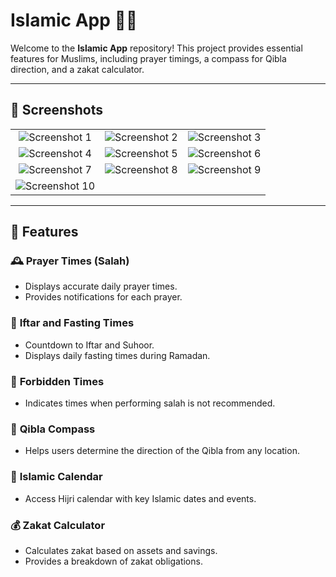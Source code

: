 # Islamic App 📿🕌

Welcome to the **Islamic App** repository! This project provides essential features for Muslims, including prayer timings, a compass for Qibla direction, and a zakat calculator.

---

## 📸 Screenshots

| | | |
|:------------------:|:------------------:|:------------------:|
| ![Screenshot 1](https://i.postimg.cc/sD5rWjzh/Screenshot-20241124-185223.jpg) | ![Screenshot 2](https://i.postimg.cc/Ls8KGj1t/Screenshot-20241124-185225.jpg) | ![Screenshot 3](https://i.postimg.cc/9QVjt6XN/Screenshot-20241124-185232.jpg) |
| ![Screenshot 4](https://i.postimg.cc/L8TFyxn4/Screenshot-20241124-185244.jpg) | ![Screenshot 5](https://i.postimg.cc/432kGn6r/Screenshot-20241124-185248.jpg) | ![Screenshot 6](https://i.postimg.cc/hjJFtgMh/Screenshot-20241124-185253.jpg) |
| ![Screenshot 7](https://i.postimg.cc/XJtRZhDL/Screenshot-20241124-185301.jpg) | ![Screenshot 8](https://i.postimg.cc/Df9hmW9h/Screenshot-20241124-185311.jpg) | ![Screenshot 9](https://i.postimg.cc/QC5Rcb23/Screenshot-20241124-185328.jpg) |
| ![Screenshot 10](https://i.postimg.cc/7P28vHfW/Screenshot-20241124-185339.jpg) | | |

---

## 🌟 **Features**

### 🕰️ **Prayer Times (Salah)**
- Displays accurate daily prayer times.
- Provides notifications for each prayer.

### 🌙 **Iftar and Fasting Times**
- Countdown to Iftar and Suhoor.
- Displays daily fasting times during Ramadan.

### 🚫 **Forbidden Times**
- Indicates times when performing salah is not recommended.

### 🧭 **Qibla Compass**
- Helps users determine the direction of the Qibla from any location.

### 📅 **Islamic Calendar**
- Access Hijri calendar with key Islamic dates and events.

### 💰 **Zakat Calculator**
- Calculates zakat based on assets and savings.
- Provides a breakdown of zakat obligations.


